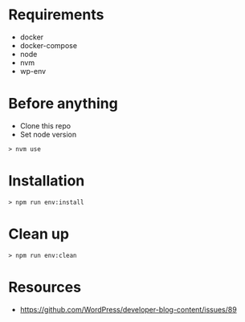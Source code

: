 
# Requirements

- docker
- docker-compose
- node
- nvm
- wp-env

# Before anything

- Clone this repo
- Set node version
```console
> nvm use
```

# Installation

```console
> npm run env:install
```

# Clean up

```console
> npm run env:clean
```

# Resources

- https://github.com/WordPress/developer-blog-content/issues/89
